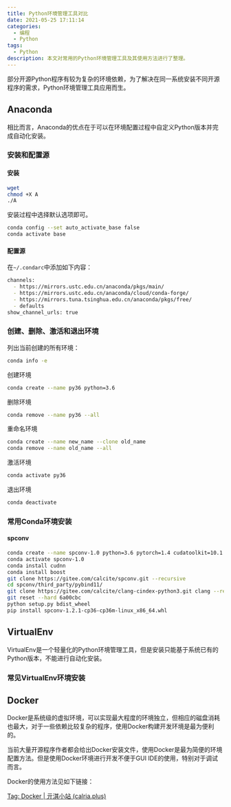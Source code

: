 ```yaml
---
title: Python环境管理工具对比
date: 2021-05-25 17:11:14
categories:
  - 编程
  - Python
tags:
  - Python
description: 本文对常用的Python环境管理工具及其使用方法进行了整理。
---
```


部分开源Python程序有较为复杂的环境依赖，为了解决在同一系统安装不同开源程序的需求，Python环境管理工具应用而生。

## Anaconda

相比而言，Anaconda的优点在于可以在环境配置过程中自定义Python版本并完成自动化安装。

### 安装和配置源

#### 安装

```bash
wget 
chmod +X A
./A
```

安装过程中选择默认选项即可。

```bash
conda config --set auto_activate_base false
conda activate base
```

#### 配置源

在`~/.condarc`中添加如下内容：

```bash
channels:
  - https://mirrors.ustc.edu.cn/anaconda/pkgs/main/
  - https://mirrors.ustc.edu.cn/anaconda/cloud/conda-forge/
  - https://mirrors.tuna.tsinghua.edu.cn/anaconda/pkgs/free/
  - defaults
show_channel_urls: true
```



### 创建、删除、激活和退出环境

列出当前创建的所有环境：

```bash
conda info -e
```

创建环境

```bash
conda create --name py36 python=3.6 
```

删除环境

```bash
conda remove --name py36 --all
```

重命名环境

```bash
conda create --name new_name --clone old_name
conda remove --name old_name --all
```

激活环境

```bash
conda activate py36
```

退出环境

```bash
conda deactivate
```



### 常用Conda环境安装

#### spconv

```bash
conda create --name spconv-1.0 python=3.6 pytorch=1.4 cudatoolkit=10.1 --channel pytorch --channel=conda-forge
conda activate spconv-1.0
conda install cudnn
conda install boost
git clone https://gitee.com/calcite/spconv.git --recursive
cd spconv/third_party/pybind11/
git clone https://gitee.com/calcite/clang-cindex-python3.git clang --recursive
git reset --hard 6a00cbc
python setup.py bdist_wheel
pip install spconv-1.2.1-cp36-cp36m-linux_x86_64.whl
```



## VirtualEnv

VirtualEnv是一个轻量化的Python环境管理工具，但是安装只能基于系统已有的Python版本，不能进行自动化安装。

### 常见VirtualEnv环境安装



## Docker

Docker是系统级的虚拟环境，可以实现最大程度的环境独立，但相应的磁盘消耗也最大，对于一些依赖比较复杂的程序，使用Docker构建开发环境是最为便利的。

当前大量开源程序作者都会给出Docker安装文件，使用Docker是最为简便的环境配置方法。但是使用Docker环境进行开发不便于GUI IDE的使用，特别对于调试而言。

Docker的使用方法见如下链接：

[Tag: Docker | 亓淇小站 (calria.plus)](https://blog.calria.plus/tags/Docker/)













